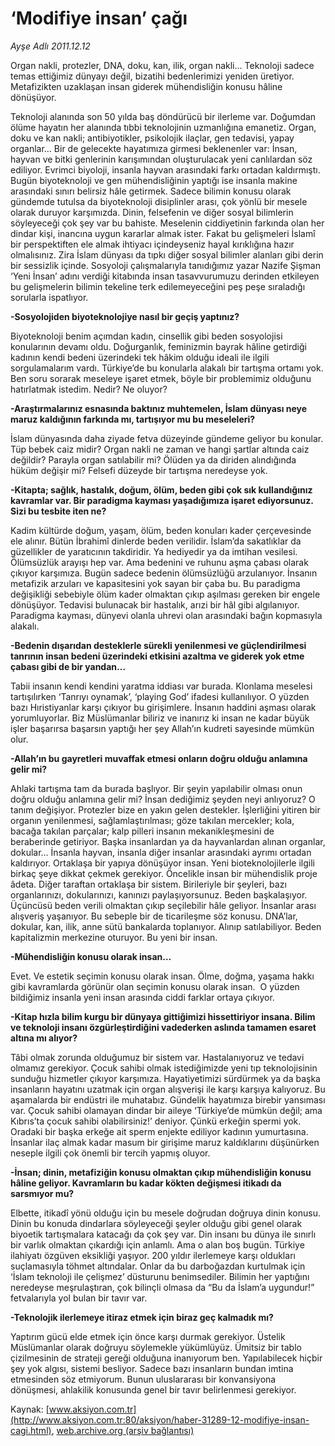 # ‘Modifiye insan’ çağı

*Ayşe Adlı 2011.12.12*

<font class="agenda2NewsSpot">
 Organ nakli, protezler, DNA, doku, kan, ilik, organ nakli… Teknoloji sadece temas ettiğimiz dünyayı değil, bizatihi bedenlerimizi yeniden üretiyor. Metafizikten uzaklaşan insan giderek mühendisliğin konusu hâline dönüşüyor.
</font>
<font class="newsDetail">
 <p>
  Teknoloji alanında son 50 yılda baş döndürücü bir ilerleme var. Doğumdan ölüme hayatın her alanında tıbbi teknolojinin uzmanlığına emanetiz. Organ, doku ve kan nakli; antibiyotikler, psikolojik ilaçlar, gen tedavisi, yapay organlar… Bir de gelecekte hayatımıza girmesi beklenenler var: İnsan, hayvan ve bitki genlerinin karışımından oluşturulacak yeni canlılardan söz ediliyor. Evrimci biyoloji, insanla hayvan arasındaki farkı ortadan kaldırmıştı. Bugün biyoteknoloji ve gen mühendisliğinin yaptığı ise insanla makine arasındaki sınırı belirsiz hâle getirmek. Sadece bilimin konusu olarak gündemde tutulsa da biyoteknoloji disiplinler arası, çok yönlü bir mesele olarak duruyor karşımızda. Dinin, felsefenin ve diğer sosyal bilimlerin söyleyeceği çok şey var bu bahiste. Meselenin ciddiyetinin farkında olan her dindar kişi, inancına uygun kararlar almak ister. Fakat bu gelişmeleri İslamî bir perspektiften ele almak ihtiyacı içindeyseniz hayal kırıklığına hazır olmalısınız. Zira İslam dünyası da tıpkı diğer sosyal bilimler alanları gibi derin bir sessizlik içinde. Sosyoloji çalışmalarıyla tanıdığımız yazar Nazife Şişman ‘Yeni İnsan’ adını verdiği kitabında insan tasavvurumuzu derinden etkileyen bu gelişmelerin bilimin tekeline terk edilemeyeceğini peş peşe sıraladığı sorularla ispatlıyor.
 </p>
 <p>
  <strong>
   -Sosyolojiden biyoteknolojiye nasıl bir geçiş yaptınız?
  </strong>
 </p>
 <p>
  Biyoteknoloji benim açımdan kadın, cinsellik gibi beden sosyolojisi konularının devamı oldu. Doğurganlık, feminizmin bayrak hâline getirdiği kadının kendi bedeni üzerindeki tek hâkim olduğu ideali ile ilgili sorgulamalarım vardı. Türkiye’de bu konularla alakalı bir tartışma ortamı yok. Ben soru sorarak meseleye işaret etmek, böyle bir problemimiz olduğunu hatırlatmak istedim. Nedir? Ne oluyor?
 </p>
 <p>
  <strong>
   -Araştırmalarınız esnasında baktınız muhtemelen, İslam dünyası neye maruz kaldığının farkında mı, tartışıyor mu bu meseleleri?
  </strong>
 </p>
 <p>
  İslam dünyasında daha ziyade fetva düzeyinde gündeme geliyor bu konular. Tüp bebek caiz midir? Organ nakli ne zaman ve hangi şartlar altında caiz değildir? Parayla organ satılabilir mi? Ölüden ya da diriden alındığında hüküm değişir mi? Felsefi düzeyde bir tartışma neredeyse yok.
 </p>
 <p>
  <strong>
   -Kitapta; sağlık, hastalık, doğum, ölüm, beden gibi çok sık kullandığınız kavramlar var. Bir paradigma kayması yaşadığımıza işaret ediyorsunuz. Sizi bu tesbite iten ne?
  </strong>
 </p>
 <p>
  Kadim kültürde doğum, yaşam, ölüm, beden konuları kader çerçevesinde ele alınır. Bütün İbrahimî dinlerde beden verilidir. İslam’da sakatlıklar da güzellikler de yaratıcının takdiridir. Ya hediyedir ya da imtihan vesilesi. Ölümsüzlük arayışı hep var. Ama bedenini ve ruhunu aşma çabası olarak çıkıyor karşımıza. Bugün sadece bedenin ölümsüzlüğü arzulanıyor. İnsanın metafizik arzuları ve kapasitesini yok sayan bir çaba bu. Bu paradigma değişikliği sebebiyle ölüm kader olmaktan çıkıp aşılması gereken bir engele dönüşüyor. Tedavisi bulunacak bir hastalık, arızi bir hâl gibi algılanıyor. Paradigma kayması, dünyevi olanla uhrevi olan arasındaki bağın kopmasıyla alakalı.
 </p>
 <p>
  <strong>
   -Bedenin dışarıdan desteklerle sürekli yenilenmesi ve güçlendirilmesi tanrının insan bedeni üzerindeki etkisini azaltma ve giderek yok etme çabası gibi de bir yandan…
  </strong>
 </p>
 <p>
  Tabii insanın kendi kendini yaratma iddiası var burada. Klonlama meselesi tartışılırken ‘Tanrıyı oynamak’, ‘playing God’ ifadesi kullanılıyor. O yüzden bazı Hıristiyanlar karşı çıkıyor bu girişimlere. İnsanın haddini aşması olarak yorumluyorlar. Biz Müslümanlar biliriz ve inanırız ki insan ne kadar büyük işler başarırsa başarsın yaptığı her şey Allah’ın kudreti sayesinde mümkün olur.
 </p>
 <p>
  <strong>
   -Allah’ın bu gayretleri muvaffak etmesi onların doğru olduğu anlamına gelir mi?
  </strong>
 </p>
 <p>
  Ahlaki tartışma tam da burada başlıyor. Bir şeyin yapılabilir olması onun doğru olduğu anlamına gelir mi? İnsan dediğimiz şeyden neyi anlıyoruz? O tanım değişiyor. Protezler bize en yakın gelen destekler. İşlerliğini yitiren bir organın yenilenmesi, sağlamlaştırılması; göze takılan mercekler; kola, bacağa takılan parçalar; kalp pilleri insanın mekanikleşmesini de beraberinde getiriyor. Başka insanlardan ya da hayvanlardan alınan organlar, dokular… İnsanla hayvan, insanla diğer insanlar arasındaki ayrımı ortadan kaldırıyor. Ortaklaşa bir yapıya dönüşüyor insan. Yeni bioteknolojilerle ilgili birkaç şeye dikkat çekmek gerekiyor. Öncelikle insan bir mühendislik proje âdeta. Diğer taraftan ortaklaşa bir sistem. Birileriyle bir şeyleri, bazı organlarınızı, dokularınızı, kanınızı paylaşıyorsunuz. Beden başkalaşıyor. Üçüncüsü beden verili olmaktan çıkıp seçilebilir hâle geliyor. İnsanlar arası alışveriş yaşanıyor. Bu sebeple bir de ticarileşme söz konusu. DNA’lar, dokular, kan, ilik, anne sütü bankalarda toplanıyor. Alınıp satılabiliyor. Beden kapitalizmin merkezine oturuyor. Bu yeni bir insan.
 </p>
 <p>
  <strong>
   -Mühendisliğin konusu olarak insan…
  </strong>
 </p>
 <p>
  Evet. Ve estetik seçimin konusu olarak insan. Ölme, doğma, yaşama hakkı gibi kavramlarda görünür olan seçimin konusu olarak insan.  O yüzden bildiğimiz insanla yeni insan arasında ciddi farklar ortaya çıkıyor.
 </p>
 <p>
  <strong>
   -Kitap hızla bilim kurgu bir dünyaya gittiğimizi hissettiriyor insana. Bilim ve teknoloji insanı özgürleştirdiğini vadederken aslında tamamen esaret altına mı alıyor?
  </strong>
 </p>
 <p>
  Tâbi olmak zorunda olduğumuz bir sistem var. Hastalanıyoruz ve tedavi olmamız gerekiyor. Çocuk sahibi olmak istediğimizde yeni tıp teknolojisinin sunduğu hizmetler çıkıyor karşımıza. Hayatiyetimizi sürdürmek ya da başka insanların hayatını uzatmak için organ alışverişi ile karşı karşıya kalıyoruz. Bu aşamalarda bir endüstri ile muhatabız. Gündelik hayatımıza birebir yansıması var. Çocuk sahibi olamayan dindar bir aileye ‘Türkiye’de mümkün değil; ama Kıbrıs’ta çocuk sahibi olabilirsiniz!’ deniyor. Çünkü erkeğin spermi yok. Oradaki bir başka erkeğe ait sperm enjekte ediliyor kadının yumurtasına. İnsanlar ilaç almak kadar masum bir girişime maruz kaldıklarını düşünürken neseple ilgili çok önemli bir tercih yapmış oluyor.
 </p>
 <p>
  <strong>
   -İnsan; dinin, metafiziğin konusu olmaktan çıkıp mühendisliğin konusu hâline geliyor. Kavramların bu kadar kökten değişmesi itikadı da sarsmıyor mu?
  </strong>
 </p>
 <p>
  Elbette, itikadî yönü olduğu için bu mesele doğrudan doğruya dinin konusu. Dinin bu konuda dindarlara söyleyeceği şeyler olduğu gibi genel olarak biyoetik tartışmalara katacağı da çok şey var. Din insanı bu dünya ile sınırlı bir varlık olmaktan çıkardığı için anlamlı. Ama o alan boş bugün. Türkiye ilahiyatı özgüven eksikliği yaşıyor. 200 yıldır ilerlemeye karşı oldukları suçlamasıyla töhmet altındalar. Onlar da bu darboğazdan kurtulmak için ‘İslam teknoloji ile çelişmez’ düsturunu benimsediler. Bilimin her yaptığını neredeyse meşrulaştıran, çok bilinçli olmasa da “Bu da İslam’a uygundur!” fetvalarıyla yol bulan bir tavır var.
 </p>
 <p>
  <strong>
   -Teknolojik ilerlemeye itiraz etmek için biraz geç kalmadık mı?
  </strong>
 </p>
 <p>
  Yaptırım gücü elde etmek için önce karşı durmak gerekiyor. Üstelik Müslümanlar olarak doğruyu söylemekle yükümlüyüz. Ümitsiz bir tablo çizilmesinin de strateji gereği olduğuna inanıyorum ben. Yapılabilecek hiçbir şey yok algısı, sistemi besliyor. Sadece bazı insanların bundan imtina etmesinden söz etmiyorum. Bunun uluslararası bir konvansiyona dönüşmesi, ahlakilik konusunda genel bir tavır belirlenmesi gerekiyor.
 </p>
</font>

Kaynak: [www.aksiyon.com.tr](http://www.aksiyon.com.tr:80/aksiyon/haber-31289-12-modifiye-insan-cagi.html), [web.archive.org (arşiv bağlantısı)](http://web.archive.org/web/20120115082450/http://www.aksiyon.com.tr:80/aksiyon/haber-31289-12-modifiye-insan-cagi.html)
